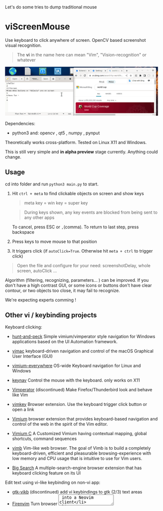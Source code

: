 Let's do some tries to dump traditional mouse

# viScreenMouse

Use keyboard to click anywhere of screen. OpenCV based screenshot visual recognition. 

> The **vi** in the name here can mean "Vim", "Vision-recognition" or whatever

![screenshot](demo.gif)

Dependencies:

- python3 and: opencv , qt5 , numpy , pynput

Theoretically works cross-platform. Tested on Linux X11 and Windows.

This is still very simple and **in alpha preview** stage currently. Anything could change.

## Usage

cd into folder and run `python3 main.py` to start.

1. Hit `ctrl + meta` to find clickable objects on screen and show keys 

   > meta key = win key = super key

   > During keys shown, any key events are blocked from being sent to any other apps 
   
   To cancel, press ESC or `,`(comma). To return to last step, press backspace
   
2. Press keys to move mouse to that position

3. It triggers click (if `autoClick=True`. Otherwise hit `meta + ctrl` to trigger click)

> Open the file and configure for your need: screenshotDelay, whole screen, autoClick ...


Algorithm (filtering, recognizing,  parameters... ) can be improved. If you don't have a high contrast GUI, or some icons or buttons don't have clear contour, or two objects too close, it may fail to recognize.

We're expecting experts comming !


## Other vi / keybinding projects

Keyboard clicking:

- [hunt-and-peck](https://github.com/zsims/hunt-and-peck) Simple vimium/vimperator style navigation for Windows applications based on the UI Automation framework.

- [vimac](https://github.com/dexterleng/vimac) keyboard-driven navigation and control of the macOS Graphical User Interface (GUI)

- [vimium-everywhere](https://github.com/phil294/vimium-everywhere) OS-wide Keyboard navigation for Linux and Windows

- [keynav](https://github.com/jordansissel/keynav) Control the mouse with the keyboard. only works on X11

- [Vimperator](https://github.com/vimperator/vimperator-labs) (discontinued) Make Firefox/Thunderbird look and behave like Vim

- [vimkey](https://github.com/Haojen/vimkey) Browser extension. Use the keyboard trigger click button or open a link

- [Vimium](https://github.com/philc/vimium) browser extension that provides keyboard-based navigation and control of the web in the spirit of the Vim editor.

- [Vimium C](https://github.com/gdh1995/vimium-c) A Customized Vimium having contextual mapping, global shortcuts, command sequences

- [vimb](https://github.com/fanglingsu/vimb) Vim-like web browser. The goal of Vimb is to build a completely keyboard-driven, efficient and pleasurable browsing-experience with low memory and CPU usage that is intuitive to use for Vim users.

- [Big Search](https://github.com/garywill/BigSearch) A multiple-search-engine browser extension that has keyboard clicking feature on its UI

Edit text using vi-like keybinding on non-vi app:

- [gtk-vikb](https://github.com/polachok/gtk-vikb) (discontinued) add vi keybindings to gtk (2/3) text areas
- [Firenvim](https://github.com/glacambre/firenvim) Turn browser <textarea> into a Neovim client
- [wasavi](https://github.com/akahuku/wasavi) Transforms browser <textarea> into a VI editor
- [emacs-anywhere](https://github.com/zachcurry/emacs-anywhere)
- [Emacs Everywhere](https://github.com/tecosaur/emacs-everywhere)
- [vime](https://github.com/algon-320/vime) Using Vim as an input method editor for X11 applications
- [vim_ahk](https://github.com/rcmdnk/vim_ahk) Based on AutoHotKey
- [tsf-vim](https://github.com/deton/tsf-vim) (discontinued) Windows IME to edit text like vim editor
